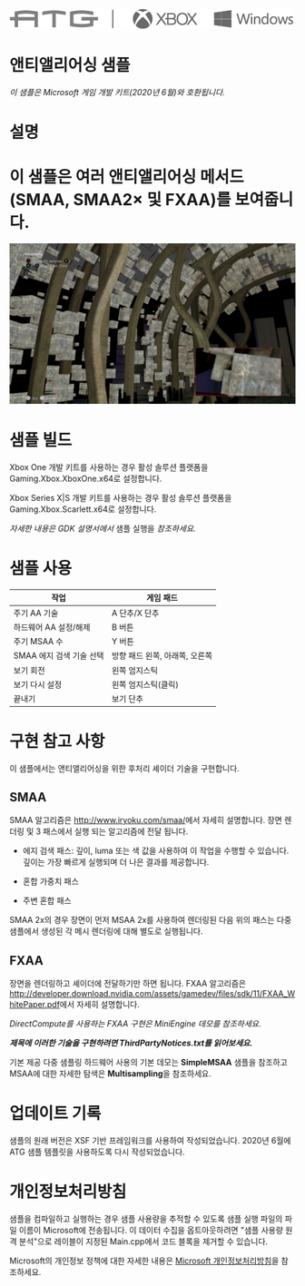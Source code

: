   ![](./media/image1.png)

#   앤티앨리어싱 샘플

*이 샘플은 Microsoft 게임 개발 키트(2020년 6월)와 호환됩니다.*

# 설명

# 이 샘플은 여러 앤티앨리어싱 메서드(SMAA, SMAA2× 및 FXAA)를 보여줍니다.

![](./media/image3.jpeg)

# 샘플 빌드

Xbox One 개발 키트를 사용하는 경우 활성 솔루션 플랫폼을
Gaming.Xbox.XboxOne.x64로 설정합니다.

Xbox Series X|S 개발 키트를 사용하는 경우 활성 솔루션 플랫폼을
Gaming.Xbox.Scarlett.x64로 설정합니다.

*자세한 내용은 GDK 설명서에서* 샘플 실행을 *참조하세요.*

# 샘플 사용

| 작업                                  |  게임 패드                    |
|---------------------------------------|------------------------------|
| 주기 AA 기술                          |  A 단추/X 단추                |
| 하드웨어 AA 설정/해제                 |  B 버튼                       |
| 주기 MSAA 수                          |  Y 버튼                       |
| SMAA 에지 검색 기술 선택  |  방향 패드 왼쪽, 아래쪽, 오른쪽                       |
| 보기 회전                             |  왼쪽 엄지스틱                |
| 보기 다시 설정                        |  왼쪽 엄지스틱(클릭)          |
| 끝내기                                |  보기 단추                    |

# 구현 참고 사항

이 샘플에서는 앤티앨리어싱을 위한 후처리 셰이더 기술을 구현합니다.

## SMAA

SMAA 알고리즘은 <http://www.iryoku.com/smaa/>에서 자세히 설명합니다.
장면 렌더링 및 3 패스에서 실행 되는 알고리즘에 전달 됩니다.

-   에지 검색 패스: 깊이, luma 또는 색 값을 사용하여 이 작업을 수행할 수
    있습니다. 깊이는 가장 빠르게 실행되며 더 나은 결과를 제공합니다.

-   혼합 가중치 패스

-   주변 혼합 패스

SMAA 2x의 경우 장면이 먼저 MSAA 2x를 사용하여 렌더링된 다음 위의 패스는
다중 샘플에서 생성된 각 메시 렌더링에 대해 별도로 실행됩니다.

## FXAA

장면을 렌더링하고 셰이더에 전달하기만 하면 됩니다. FXAA 알고리즘은
<http://developer.download.nvidia.com/assets/gamedev/files/sdk/11/FXAA_WhitePaper.pdf>에서
자세히 설명합니다.

*DirectCompute를 사용하는 FXAA 구현은 MiniEngine 데모를 참조하세요.*

***제목에 이러한 기술을 구현하려면 ThirdPartyNotices.txt를
읽어보세요.***

기본 제공 다중 샘플링 하드웨어 사용의 기본 데모는 **SimpleMSAA** 샘플을
참조하고 MSAA에 대한 자세한 탐색은 **Multisampling**을 참조하세요.

# 업데이트 기록

샘플의 원래 버전은 XSF 기반 프레임워크를 사용하여 작성되었습니다. 2020년
6월에 ATG 샘플 템플릿을 사용하도록 다시 작성되었습니다.

# 개인정보처리방침

샘플을 컴파일하고 실행하는 경우 샘플 사용량을 추적할 수 있도록 샘플 실행
파일의 파일 이름이 Microsoft에 전송됩니다. 이 데이터 수집을
옵트아웃하려면 \"샘플 사용량 원격 분석\"으로 레이블이 지정된
Main.cpp에서 코드 블록을 제거할 수 있습니다.

Microsoft의 개인정보 정책에 대한 자세한 내용은 [Microsoft
개인정보처리방침](https://privacy.microsoft.com/en-us/privacystatement/)을
참조하세요.
